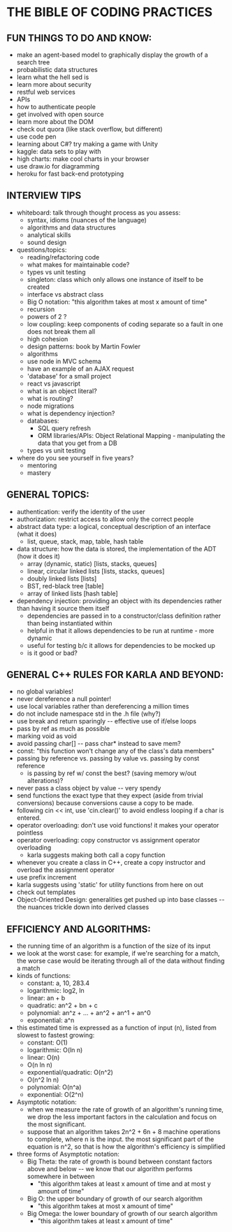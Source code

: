 # THE BIBLE OF CODING PRACTICES

## FUN THINGS TO DO AND KNOW:
* make an agent-based model to graphically display the growth of a search tree
* probabilistic data structures
* learn what the hell sed is
* learn more about security
* restful web services
* APIs
* how to authenticate people
* get involved with open source
* learn more about the DOM
* check out quora (like stack overflow, but different)
* use code pen
* learning about C#? try making a game with Unity
* kaggle: data sets to play with
* high charts: make cool charts in your browser
* use draw.io for diagramming
* heroku for fast back-end prototyping


## INTERVIEW TIPS
* whiteboard: talk through thought process as you assess:
    - syntax, idioms (nuances of the language)
    - algorithms and data structures
    - analytical skills
    - sound design
* questions/topics:
    - reading/refactoring code
    - what makes for maintainable code?
    - types vs unit testing
    - singleton: class which only allows one instance of itself to be created
    - interface vs abstract class
    - Big O notation: "this algorithm takes at most x amount of time"
    - recursion
    - powers of 2 ?
    - low coupling: keep components of coding separate so a fault in one does not break them all
    - high cohesion
    - design patterns: book by Martin Fowler
    - algorithms
    - use node in MVC schema
    - have an example of an AJAX request
    - 'database' for a small project
    - react vs javascript
    - what is an object literal?
    - what is routing?
    - node migrations
    - what is dependency injection?
    - databases:
        * SQL query refresh
        * ORM libraries/APIs: Object Relational Mapping - manipulating the data that you get from a DB
    - types vs unit testing
* where do you see yourself in five years?
    - mentoring
    - mastery


## GENERAL TOPICS:
* authentication: verify the identity of the user
* authorization: restrict access to allow only the correct people
* abstract data type: a logical, conceptual description of an interface (what it does)
    - list, queue, stack, map, table, hash table
* data structure: how the data is stored, the implementation of the ADT (how it does it)
    - array (dynamic, static) [lists, stacks, queues]
    - linear, circular linked lists [lists, stacks, queues]
    - doubly linked lists [lists]
    - BST, red-black tree [table]
    - array of linked lists [hash table]
* dependency injection: providing an object with its dependencies rather than having it source them itself
    - dependencies are passed in to a constructor/class definition rather than being instantiated within
    - helpful in that it allows dependencies to be run at runtime - more dynamic
    - useful for testing b/c it allows for dependencies to be mocked up
    - is it good or bad?



## GENERAL C++ RULES FOR KARLA AND BEYOND:
* no global variables!
* never dereference a null pointer!
* use local variables rather than dereferencing a million times
* do not include namespace std in the .h file (why?)
* use break and return sparingly -- effective use of if/else loops
* pass by ref as much as possible
* marking void as void
* avoid passing char[] -- pass char* instead to save mem?
* const: "this function won't change any of the class's data members"
* passing by reference vs. passing by value vs. passing by const reference
    - is passing by ref w/ const the best? (saving memory w/out alterations)?
* never pass a class object by value -- very spendy
* send functions the exact type that they expect (aside from trivial conversions) because conversions cause a copy to be made.
* following cin << int, use 'cin.clear()' to avoid endless looping if a
  char is entered.
* operator overloading: don't use void functions! it makes your operator pointless
* operator overloading: copy constructor vs assignment operator overloading
    - karla suggests making both call a copy function
* whenever you create a class in C++, create a copy instructor and
  overload the assignment operator
* use prefix increment
* karla suggests using 'static' for utility functions from here on out
* check out templates
* Object-Oriented Design: generalities get pushed up into base classes -- the nuances trickle down
  into derived classes

## EFFICIENCY AND ALGORITHMS:
* the running time of an algorithm is a function of the size of its input
* we look at the worst case: for example, if we're searching for a match, the worse case would be iterating through all of the data without finding a match
* kinds of functions:
    - constant: a, 10, 283.4
    - logarithmic: log2, ln
    - linear: an + b
    - quadratic: an^2 + bn + c
    - polynomial: an^z + ... + an^2 + an^1 + an^0
    - exponential: a^n
* this estimated time is expressed as a function of input (n), listed from slowest to fastest growing:
    - constant: O(1)
    - logarithmic: O(ln n)
    - linear: O(n)
    - O(n ln n)
    - exponential/quadratic: O(n^2)
    - O(n^2 ln n)
    - polynomial: O(n^a)
    - exponential: O(2^n)
* Asymptotic notation:
    - when we measure the rate of growth of an algorithm's running time, we drop the less important factors in the calculation and focus on the most significant.
    - suppose that an algorithm takes 2n^2 + 6n + 8 machine operations to complete, where n is the input. the most significant part of the equation is n^2, so that is how the algorithm's efficiency is simplified
* three forms of Asymptotic notation:
    - Big Theta: the rate of growth is bound between constant factors above and below -- we know that our algorithm performs somewhere in between
    	* "this algorithm takes at least x amount of time and at most y amount of time"
    - Big O: the upper boundary of growth of our search algorithm
    	* "this algorithm takes at most x amount of time"
    - Big Omega: the lower boundary of growth of our search algorithm
    	* "this algorithm takes at least x amount of time"
